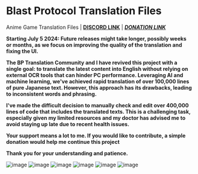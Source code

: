 # Blast Protocol Translation Files 
Anime Game Translation Files | **[DISCORD LINK](https://discord.gg/jdkams6jca)** | **_[DONATION LINK](https://ko-fi.com/mountaindewritos)_**

**Starting July 5 2024: Future releases might take longer, possibly weeks or months, as we focus on improving the quality of the translation and fixing the UI.**

**The BP Translation Community and I have revived this project with a single goal: to translate the latest content into English without relying on external OCR tools that can hinder PC performance. Leveraging AI and machine learning, we've achieved rapid translation of over 100,000 lines of pure Japanese text. However, this approach has its drawbacks, leading to inconsistent words and phrasing.**

**I've made the difficult decision to manually check and edit over 400,000 lines of code that includes the translated texts. This is a challenging task, especially given my limited resources and my doctor has advised me to avoid staying up late due to recent health issues.**

**Your support means a lot to me. If you would like to contribute, a simple donation would help me continue this project**

**Thank you for your understanding and patience.**

![image](https://github.com/mountaindewritos/BPTranslateFiles/assets/66302821/724d60f2-da6b-4bd5-9836-43e1b14d2c95)
![image](https://github.com/mountaindewritos/BPTranslateFiles/assets/66302821/0ce4a14d-f47f-4955-bddf-dea5dca37473)
![image](https://github.com/mountaindewritos/BPTranslateFiles/assets/66302821/c72e0b93-e538-4ea3-84eb-85afd29784b1)
![image](https://github.com/mountaindewritos/BPTranslateFiles/assets/66302821/5a9fdb42-2bd0-4d60-8881-d378cb81212f)
![image](https://github.com/mountaindewritos/BPTranslateFiles/assets/66302821/d8e2c13e-c90d-46fb-ac10-c3d7dc410d87)
![image](https://github.com/mountaindewritos/BPTranslateFiles/assets/66302821/2cb287e3-c856-41bb-bf16-76488c953617)



